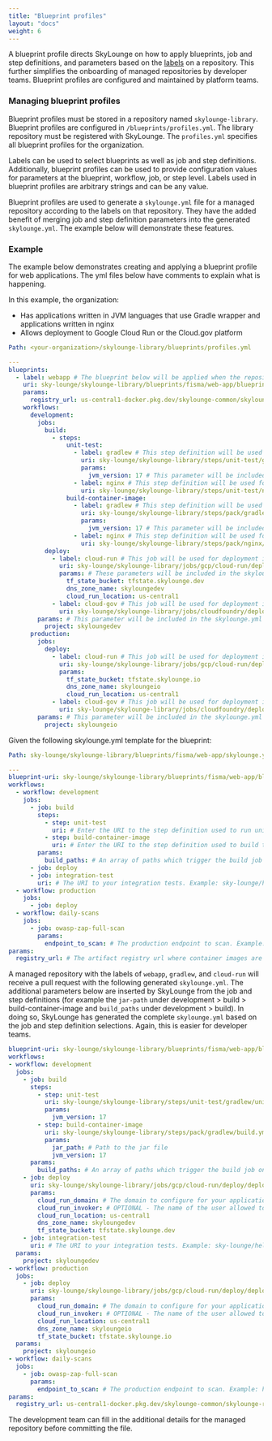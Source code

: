 ```yaml
---
title: "Blueprint profiles"
layout: "docs"
weight: 6
---
```


A blueprint profile directs SkyLounge on how to apply blueprints, job and step definitions, and parameters based on the [labels](https://docs.github.com/en/issues/using-labels-and-milestones-to-track-work/managing-labels) on a repository. This further simplifies the onboarding of managed repositories by developer teams. Blueprint profiles are configured and maintained by platform teams. 

### Managing blueprint profiles

Blueprint profiles must be stored in a repository named `skylounge-library`. Blueprint profiles are configured in `/blueprints/profiles.yml`. The library repository must be registered with SkyLounge. The `profiles.yml` specifies all blueprint profiles for the organization. 

Labels can be used to select blueprints as well as job and step definitions. Additionally, blueprint profiles can be used to provide configuration values for parameters at the blueprint, workflow, job, or step level. Labels used in blueprint profiles are arbitrary strings and can be any value.

Blueprint profiles are used to generate a `skylounge.yml` file for a managed repository according to the labels on that repository. They have the added benefit of merging job and step definition parameters into the generated `skylounge.yml`. The example below will demonstrate these features.

### Example

The example below demonstrates creating and applying a blueprint profile for web applications. The yml files below have comments to explain what is happening. 

In this example, the organization:

* Has applications written in JVM languages that use Gradle wrapper and applications written in nginx
* Allows deployment to Google Cloud Run or the Cloud.gov platform

```yaml
Path: <your-organization>/skylounge-library/blueprints/profiles.yml

---
blueprints:
  - label: webapp # The blueprint below will be applied when the repository has the `webapp` label.
    uri: sky-lounge/skylounge-library/blueprints/fisma/web-app/blueprint.yml # This is the blueprint uri
    params:
      registry_url: us-central1-docker.pkg.dev/skylounge-common/skylounge-registry # This parameter will be set at the blueprint level in generated skylounge.yml files. 
    workflows:
      development:
        jobs:
          build:
            - steps:
                unit-test:
                  - label: gradlew # This step definition will be used for the unit-test step in the build job of the development workflow when the repository has the `gradlew` label.
                    uri: sky-lounge/skylounge-library/steps/unit-test/gradlew/unit-test.yml
                    params:
                      jvm_version: 17 # This parameter will be included in the skylounge.yml for the step.
                  - label: nginx # This step definition will be used for the unit-test step in the build job of the development workflow when the repository has the `nginx` label.
                    uri: sky-lounge/skylounge-library/steps/unit-test/nginx/unit-test.yml
                build-container-image:
                  - label: gradlew # This step definition will be used for the build-container-image step in the build job of the development workflow when the repository has the `gradlew` label.
                    uri: sky-lounge/skylounge-library/steps/pack/gradlew/build.yml
                    params:
                      jvm_version: 17 # This parameter will be included in the skylounge.yml for the step.
                  - label: nginx # This step definition will be used for the build-container-image step in the build job of the development workflow when the repository has the `nginx` label.
                    uri: sky-lounge/skylounge-library/steps/pack/nginx/build.yml
          deploy:
            - label: cloud-run # This job will be used for deployment in the development workflow when the repository has the `cloud-run` label.
              uri: sky-lounge/skylounge-library/jobs/gcp/cloud-run/deploy/deploy.yml
              params: # These parameters will be included in the skylounge.yml for the deploy job.
                tf_state_bucket: tfstate.skylounge.dev
                dns_zone_name: skyloungedev
                cloud_run_location: us-central1
            - label: cloud-gov # This job will be used for deployment in the development workflow when the repository has the `cloud-gov` label.
              uri: sky-lounge/skylounge-library/jobs/cloudfoundry/deploy/deploy.yml
        params: # This parameter will be included in the skylounge.yml for the development workflow.
          project: skyloungedev
      production:
        jobs:
          deploy:
            - label: cloud-run # This job will be used for deployment in the production workflow when the repository has the `cloud-run` label.
              uri: sky-lounge/skylounge-library/jobs/gcp/cloud-run/deploy/deploy.yml
              params:
                tf_state_bucket: tfstate.skylounge.io
                dns_zone_name: skyloungeio
                cloud_run_location: us-central1
            - label: cloud-gov # This job will be used for deployment in the production workflow when the repository has the `cloud-gov` label.
              uri: sky-lounge/skylounge-library/jobs/cloudfoundry/deploy/deploy.yml
        params: # This parameter will be included in the skylounge.yml for the development workflow.
          project: skyloungeio
```

Given the following skylounge.yml template for the blueprint:

```yaml
Path: sky-lounge/skylounge-library/blueprints/fisma/web-app/skylounge.yml

---
blueprint-uri: sky-lounge/skylounge-library/blueprints/fisma/web-app/blueprint.yml
workflows:
  - workflow: development
    jobs:
      - job: build
        steps:
          - step: unit-test
            uri: # Enter the URI to the step definition used to run unit tests for your application. Example: sky-lounge/public-skylounge-library/steps/unit-test/java/gradlew/unit-test.yml
          - step: build-container-image
            uri: # Enter the URI to the step definition used to build the container image for your application. Example: sky-lounge/public-skylounge-library/steps/build/pack/java/gradlew/build.yml
        params:
          build_paths: # An array of paths which trigger the build job on change. Example: [\"src/**\", \"build.gradle\", \"service.yaml\"]
      - job: deploy
      - job: integration-test
        uri: # The URI to your integration tests. Example: sky-lounge/hello-app/skylounge/integration-test.yml
  - workflow: production
    jobs:
      - job: deploy
  - workflow: daily-scans
    jobs:
      - job: owasp-zap-full-scan
        params:
          endpoint_to_scan: # The production endpoint to scan. Example: https://dashboard.skylounge.io
params:
  registry_url: # The artifact registry url where container images are stored. Example: us-central1-docker.pkg.dev/skylounge-common/skylounge-registry
```

A managed repository with the labels of `webapp`, `gradlew`, and `cloud-run` will receive a pull request with the following generated `skylounge.yml`. The additional parameters below are inserted by SkyLounge from the job and step definitions (for example the `jar-path` under development > build > build-container-image and `build_paths` under development > build). In doing so, SkyLounge has generated the complete `skylounge.yml` based on the job and step definition selections. Again, this is easier for developer teams.

```yaml
blueprint-uri: sky-lounge/skylounge-library/blueprints/fisma/web-app/blueprint.yml
workflows:
- workflow: development
  jobs:
    - job: build
      steps:
        - step: unit-test
          uri: sky-lounge/skylounge-library/steps/unit-test/gradlew/unit-test.yml
          params:
            jvm_version: 17
        - step: build-container-image
          uri: sky-lounge/skylounge-library/steps/pack/gradlew/build.yml
          params:
            jar_path: # Path to the jar file
            jvm_version: 17
      params:
        build_paths: # An array of paths which trigger the build job on change. Example: [\"src/**\", \"build.gradle\", \"service.yaml\"]
    - job: deploy
      uri: sky-lounge/skylounge-library/jobs/gcp/cloud-run/deploy/deploy.yml
      params:
        cloud_run_domain: # The domain to configure for your application. Example: dashboard.skylounge.dev
        cloud_run_invoker: # OPTIONAL - The name of the user allowed to invoke your Cloud Run service. For any authenticated Google user, use `allUsers`. For public access, leave it empty. Example: allUsers
        cloud_run_location: us-central1
        dns_zone_name: skyloungedev
        tf_state_bucket: tfstate.skylounge.dev
    - job: integration-test
      uri: # The URI to your integration tests. Example: sky-lounge/hello-app/skylounge/integration-test.yml
  params:
    project: skyloungedev
- workflow: production
  jobs:
    - job: deploy
      uri: sky-lounge/skylounge-library/jobs/gcp/cloud-run/deploy/deploy.yml
      params:
        cloud_run_domain: # The domain to configure for your application. Example: dashboard.skylounge.dev
        cloud_run_invoker: # OPTIONAL - The name of the user allowed to invoke your Cloud Run service. For any authenticated Google user, use `allUsers`. For public access, leave it empty. Example: allUsers
        cloud_run_location: us-central1
        dns_zone_name: skyloungeio
        tf_state_bucket: tfstate.skylounge.io
  params:
    project: skyloungeio
- workflow: daily-scans
  jobs:
    - job: owasp-zap-full-scan
      params:
        endpoint_to_scan: # The production endpoint to scan. Example: https://dashboard.skylounge.io
params:
  registry_url: us-central1-docker.pkg.dev/skylounge-common/skylounge-registry
```

The development team can fill in the additional details for the managed repository before committing the file.



